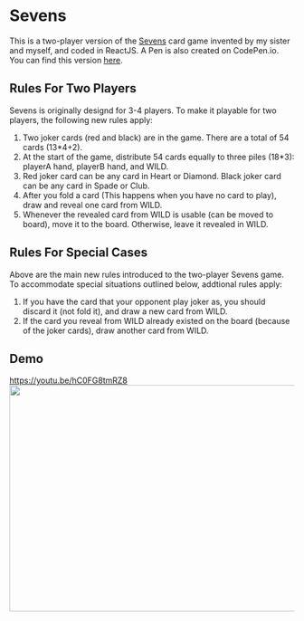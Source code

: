 # Sevens
This is a two-player version of the [Sevens](https://en.wikipedia.org/wiki/Sevens_(card_game)) card game invented by my sister and myself, and coded in ReactJS. A Pen is also created on CodePen.io. You can find this version [here](https://codepen.io/whereitisvc/pen/NMzbRV).

## Rules For Two Players
Sevens is originally designd for 3-4 players. To make it playable for two players, the following new rules apply:
1. Two joker cards (red and black) are in the game. There are a total of 54 cards (13\*4+2).
2. At the start of the game, distribute 54 cards equally to three piles (18\*3): playerA hand, playerB hand, and WILD.
3. Red joker card can be any card in Heart or Diamond. Black joker card can be any card in Spade or Club.
4. After you fold a card (This happens when you have no card to play), draw and reveal one card from WILD.
5. Whenever the revealed card from WILD is usable (can be moved to board), move it to the board. Otherwise, leave it revealed in WILD.

## Rules For Special Cases
Above are the main new rules introduced to the two-player Sevens game. To accommodate special situations outlined below, addtional rules apply:
1. If you have the card that your opponent play joker as, you should discard it (not fold it), and draw a new card from WILD.
2. If the card you reveal from WILD already existed on the board (because of the joker cards), draw another card from WILD.

## Demo
https://youtu.be/hC0FG8tmRZ8
<br>
<img src="demo/1.JPG" width=550 height=400/>
